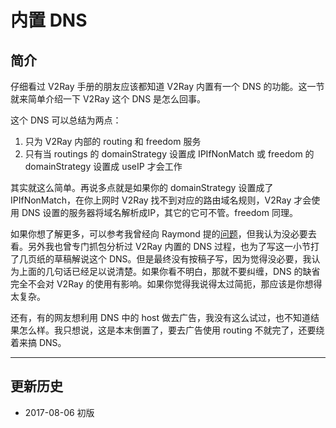 # 内置 DNS 

## 简介

仔细看过 V2Ray 手册的朋友应该都知道 V2Ray 内置有一个 DNS 的功能。这一节就来简单介绍一下 V2Ray 这个 DNS 是怎么回事。

这个 DNS 可以总结为两点：

1. 只为 V2Ray 内部的 routing 和 freedom 服务
2. 只有当 routings 的 domainStrategy 设置成 IPIfNonMatch 或 freedom 的 domainStrategy 设置成 useIP 才会工作

其实就这么简单。再说多点就是如果你的 domainStrategy 设置成了 IPIfNonMatch，在你上网时 V2Ray 找不到对应的路由域名规则，V2Ray 才会使用 DNS 设置的服务器将域名解析成IP，其它的它可不管。freedom 同理。

如果你想了解更多，可以参考我曾经向 Raymond 提的[问题](https://github.com/v2ray/v2ray-core/issues/316)，但我认为没必要去看。另外我也曾专门抓包分析过 V2Ray 内置的 DNS 过程，也为了写这一小节打了几页纸的草稿解说这个 DNS。但是最终没有按稿子写，因为觉得没必要，我认为上面的几句话已经足以说清楚。如果你看不明白，那就不要纠缠，DNS 的缺省完全不会对 V2Ray 的使用有影响。如果你觉得我说得太过简扼，那应该是你想得太复杂。

还有，有的网友想利用 DNS 中的 host 做去广告，我没有这么试过，也不知道结果怎么样。我只想说，这是本末倒置了，要去广告使用 routing 不就完了，还要绕着来搞 DNS。


-----
## 更新历史

- 2017-08-06 初版
